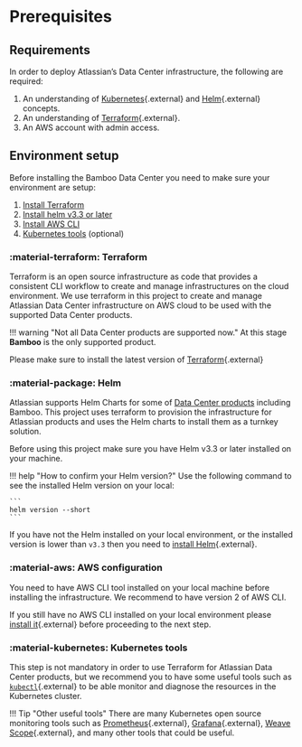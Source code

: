 # Prerequisites 
## Requirements 

In order to deploy Atlassian’s Data Center infrastructure, the following are required:

1. An understanding of [Kubernetes](https://kubernetes.io/docs/concepts/overview/what-is-kubernetes/){.external} and [Helm](https://helm.sh/){.external} concepts.
2. An understanding of [Terraform](https://www.terraform.io/){.external}.
3. An AWS account with admin access. 

## Environment setup 

Before installing the Bamboo Data Center you need to make sure your environment are setup:

1. [Install Terraform](#terraform) 
2. [Install helm v3.3 or later](#helm)
3. [Install AWS CLI](#aws_configuration)
4. [Kubernetes tools](#kubernetes_tools) (optional)


### :material-terraform: Terraform
Terraform is an open source infrastructure as code that provides a consistent CLI workflow to create and manage 
infrastructures on the cloud environment. We use terraform in this project to create and manage Atlassian Data Center 
infrastructure on AWS cloud to be used with the supported Data Center products. 

!!! warning "Not all Data Center products are supported now." 
    At this stage **Bamboo** is the only supported product.  

Please make sure to install the latest version of [Terraform](https://learn.hashicorp.com/tutorials/terraform/install-cli){.external} 

### :material-package: Helm 
Atlassian supports Helm Charts for some of [Data Center products](https://atlassian.github.io/data-center-helm-charts/) 
including Bamboo. This project uses terraform to provision the infrastructure for Atlassian products and uses the 
Helm charts to install them as a turnkey solution. 

Before using this project make sure you have Helm v3.3 or later installed on your machine. 

!!! help "How to confirm your Helm version?"
    Use the following command to see the installed Helm version on your local:
    
    ```
    helm version --short
    ```

If you have not the Helm installed on your local environment, or the installed version is lower than `v3.3` then you 
need to [install Helm](https://helm.sh/docs/intro/install/){.external}.

### :material-aws: AWS configuration
You need to have AWS CLI tool installed on your local machine before installing the infrastructure. We recommend to 
have version 2 of AWS CLI. 

If you still have no AWS CLI installed on your local environment please
 [install it](https://docs.aws.amazon.com/cli/latest/userguide/cli-chap-getting-started.html){.external} before 
 proceeding to the next step.  


### :material-kubernetes: Kubernetes tools
This step is not mandatory in order to use Terraform for Atlassian Data Center products, but we recommend you to have
some useful tools such as [`kubectl`](https://kubernetes.io/docs/tasks/tools/install-kubectl-macos/){.external} to be able monitor 
and diagnose the resources in the Kubernetes cluster. 

!!! Tip "Other useful tools"
    There are many Kubernetes open source monitoring tools such as 
    [Prometheus](https://github.com/prometheus/prometheus){.external}, 
    [Grafana](https://github.com/grafana/grafana){.external}, 
    [Weave Scope](https://github.com/weaveworks/scope){.external}, and many  other tools that could be useful.  
    

 